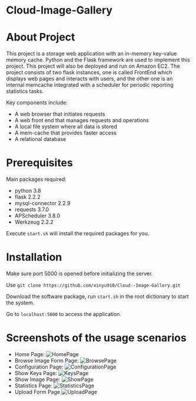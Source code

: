 # Cloud-Image-Gallery

# About Project

This project is a storage web application with an in-memory key-value memory cache. Python and the Flask framework are used to implement this project. This project will also be deployed and run on Amazon EC2. The project consists of two flask instances, one is called FrontEnd which displays web pages and interacts with users, and the other one is an internal memcache integrated with a scheduler for periodic reporting statistics tasks. 

Key components include:

* A web browser that initiates requests
* A web front end that manages requests and operations
* A local file system where all data is stored
* A mem-cache that provides faster access
* A relational database


# Prerequisites

Main packages required:

* python 3.8
* flask 2.2.2
* mysql-connector 2.2.9
* requests 3.7.0
* APScheduler 3.8.0
* Werkzeug 2.2.2

Execute `start.sh` will install the required packages for you.

# Installation

Make sure port 5000 is opened before initializing the server.

Use `git clone https://github.com/xinyu910/Cloud--Image-Gallery.git`

Download the software package, run `start.sh` in the root dictionary to start the system.

Go to `localhost:5000` to access the application.

# Screenshots of the usage scenarios
* Home Page:
![HomePage](https://user-images.githubusercontent.com/52727328/221234464-678fe64b-4f63-4fed-bab6-17d2769604a8.jpg)
* Browse Image Form Page:
![BrowsePage](https://user-images.githubusercontent.com/52727328/221234460-191791c6-8cbe-4695-843e-45822458fe89.jpg)
* Configuration Page:
![ConfigurationPage](https://user-images.githubusercontent.com/52727328/221234462-f51d42b0-19fe-4748-ac27-3b809054950c.jpg)
* Show Keys Page:
![KeysPage](https://user-images.githubusercontent.com/52727328/221234469-c650ab08-38ad-4461-aa02-9bdaddbc828d.jpg)
* Show Image Page:
![ShowPage](https://user-images.githubusercontent.com/52727328/221234471-4ba3d88a-c806-4a1f-9473-474b0f979696.jpg)
* Statistics Page:
![StatisticsPage](https://user-images.githubusercontent.com/52727328/221234472-350ae7b8-72bd-415e-a67b-450856fabcc2.jpg)
* Upload Form Page
![UploadPage](https://user-images.githubusercontent.com/52727328/221234473-9b797f97-fa01-43cc-88a8-48808dff496f.jpg)

